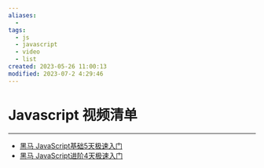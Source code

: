 ```yaml
---
aliases:
  - 
tags:
  - js
  - javascript
  - video
  - list
created: 2023-05-26 11:00:13
modified: 2023-07-2 4:29:46
---
```

# Javascript 视频清单

---
* [黑马 JavaScript基础5天极速入门](https://www.bilibili.com/video/BV1fP411R7To)
* [黑马 JavaScript进阶4天极速入门](https://www.bilibili.com/video/BV11M4y1t7ic) 